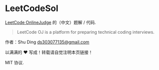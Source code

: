 LeetCodeSol
===========

[LeetCode OnlineJudge](https://oj.leetcode.com/problems/) 的（中文）题解 / 代码.

> LeetCode OJ is a platform for preparing technical coding interviews.

作者：Shu Ding <ds303077135@gmail.com>

以满满的 ♥ 写成！转载请自觉注明本页链接！

MIT 协议.
